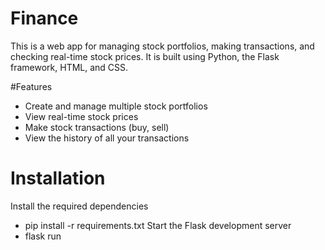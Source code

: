 # Finance
This is a web app for managing stock portfolios, making transactions, and checking real-time stock prices. It is built using Python, the Flask framework, HTML, and CSS.

#Features
- Create and manage multiple stock portfolios
- View real-time stock prices
- Make stock transactions (buy, sell)
- View the history of all your transactions

# Installation
Install the required dependencies
- pip install -r requirements.txt
Start the Flask development server
- flask run



